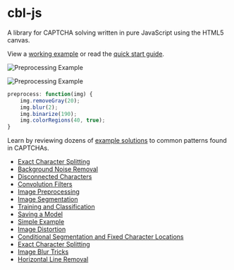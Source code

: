 # cbl-js
A library for CAPTCHA solving written in pure JavaScript using the HTML5 canvas.

View a [working example](http://skotz.github.io/cbl-js) or read the [quick start guide](starter/quickstart.md).

![Preprocessing Example](https://raw.githubusercontent.com/skotz/cbl-js/master/examples/codeproject/preprocess_steps.png)

![Preprocessing Example](https://raw.githubusercontent.com/skotz/cbl-js/master/examples/codeproject/segmentation_step.png)

```javascript
preprocess: function(img) {
    img.removeGray(20);
    img.blur(2);
    img.binarize(190);
    img.colorRegions(40, true);
}
```

Learn by reviewing dozens of [example solutions](examples/) to common patterns found in CAPTCHAs.
- [Exact Character Splitting](examples/alawiggle/)
- [Background Noise Removal](examples/avinashsonee/)
- [Disconnected Characters](examples/bearwmceo/)
- [Convolution Filters](examples/c4shm4st3r/)
- [Image Preprocessing](examples/codeproject/)
- [Image Segmentation](examples/cryptographp/)
- [Training and Classification](examples/elvincth/)
- [Saving a Model](examples/freecap/)
- [Simple Example](examples/lakudo/)
- [Image Distortion](examples/mmoohammed/)
- [Conditional Segmentation and Fixed Character Locations](examples/paulebe/)
- [Exact Character Splitting](examples/stakkitupp/)
- [Image Blur Tricks](examples/teliz/)
- [Horizontal Line Removal](examples/yassinevic/)